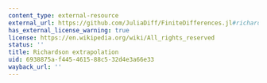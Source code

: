 ```yaml
---
content_type: external-resource
external_url: https://github.com/JuliaDiff/FiniteDifferences.jl#richardson-extrapolation
has_external_license_warning: true
license: https://en.wikipedia.org/wiki/All_rights_reserved
status: ''
title: Richardson extrapolation
uid: 6938875a-f445-4615-88c5-32d4e3a66e33
wayback_url: ''
---
```

